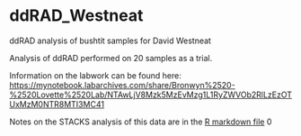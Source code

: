 # ddRAD_Westneat

ddRAD analysis of bushtit samples for David Westneat

Analysis of ddRAD performed on 20 samples as a trial. 

Information on the labwork can be found here: <https://mynotebook.labarchives.com/share/Bronwyn%2520-%2520Lovette%2520Lab/NTAwLjV8Mzk5MzEvMzg1L1RyZWVOb2RlLzEzOTUxMzM0NTR8MTI3MC41>

Notes on the STACKS analysis of this data are in the [R markdown file](./Stacks_analysis_trial_samples.md)
0
